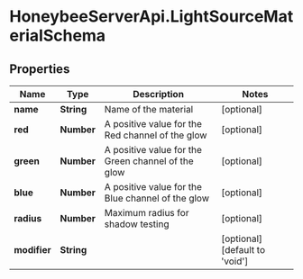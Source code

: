 # HoneybeeServerApi.LightSourceMaterialSchema

## Properties
Name | Type | Description | Notes
------------ | ------------- | ------------- | -------------
**name** | **String** | Name of the material | [optional] 
**red** | **Number** | A positive value for the Red channel of the glow | [optional] 
**green** | **Number** | A positive value for the Green channel of the glow | [optional] 
**blue** | **Number** | A positive value for the Blue channel of the glow | [optional] 
**radius** | **Number** | Maximum radius for shadow testing | [optional] 
**modifier** | **String** |  | [optional] [default to &#39;void&#39;]


